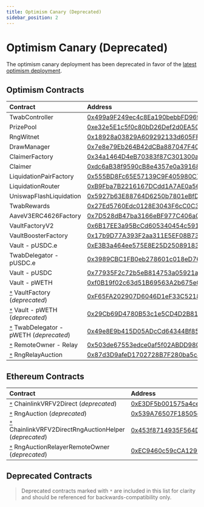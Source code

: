 ```yaml
---
title: Optimism Canary (Deprecated)
sidebar_position: 2
---
```


# Optimism Canary (Deprecated)

The optimism canary deployment has been deprecated in favor of the [latest optimism deployment](./optimism).

## Optimism Contracts

| Contract | Address |
| :--- | :--- |
| TwabController | [0x499a9F249ec4c8Ea190bebbFD96f9A83bf4F6E52](https://optimistic.etherscan.io/address/0x499a9F249ec4c8Ea190bebbFD96f9A83bf4F6E52) |
| PrizePool | [0xe32e5E1c5f0c80bD26Def2d0EA5008C107000d6A](https://optimistic.etherscan.io/address/0xe32e5E1c5f0c80bD26Def2d0EA5008C107000d6A) |
| RngWitnet | [0x18928a03829A609292133d605FF6007151b9EECb](https://optimistic.etherscan.io/address/0x18928a03829a609292133d605ff6007151b9eecb) |
| DrawManager | [0x7e8e79Eb264B42dCBa887047F40B6db12C4f0940](https://optimistic.etherscan.io/address/0x7e8e79eb264b42dcba887047f40b6db12c4f0940) |
| ClaimerFactory | [0x34a1464D4eB70383f87C301300a7096EdBe2aA8c](https://optimistic.etherscan.io/address/0x34a1464D4eB70383f87C301300a7096EdBe2aA8c) |
| Claimer | [0xdc6aB38f9590cB8e4357e0a391689a7C5Ef7681E](https://optimistic.etherscan.io/address/0xdc6aB38f9590cB8e4357e0a391689a7C5Ef7681E) |
| LiquidationPairFactory | [0x555BD8Fc65E57139C9F405980C7A9526A7De8093](https://optimistic.etherscan.io/address/0x555BD8Fc65E57139C9F405980C7A9526A7De8093) |
| LiquidationRouter | [0xB9Fba7B2216167DCdd1A7AE0a564dD43E1b68b95](https://optimistic.etherscan.io/address/0xB9Fba7B2216167DCdd1A7AE0a564dD43E1b68b95) |
| UniswapFlashLiquidation | [0x5927b63E88764D6250b7801eBfDEb7B6c1ac35d0](https://optimistic.etherscan.io/address/0x5927b63E88764D6250b7801eBfDEb7B6c1ac35d0) |
| TwabRewards | [0x27Ed5760Edc0128E3043F6cC0C3428E337396A66](https://optimistic.etherscan.io/address/0x27Ed5760Edc0128E3043F6cC0C3428E337396A66) |
| AaveV3ERC4626Factory | [0x7D528dB47ba3166eBF977C406a091A8e2E6C8910](https://optimistic.etherscan.io/address/0x7D528dB47ba3166eBF977C406a091A8e2E6C8910) |
| VaultFactoryV2 | [0x6B17EE3a95BcCd605340454c5919e693Ef8EfF0E](https://optimistic.etherscan.io/address/0x6b17ee3a95bccd605340454c5919e693ef8eff0e) |
| VaultBoosterFactory | [0x17b9D77A393F2aa311E5EF08B73f3239B7f66837](https://optimistic.etherscan.io/address/0x17b9D77A393F2aa311E5EF08B73f3239B7f66837) |
| Vault - pUSDC.e | [0xE3B3a464ee575E8E25D2508918383b89c832f275](https://optimistic.etherscan.io/address/0xE3B3a464ee575E8E25D2508918383b89c832f275) |
| TwabDelegator - pUSDC.e | [0x3989CBC1FB0eb278601c018eD7627B07be9De4cB](https://optimistic.etherscan.io/address/0x3989CBC1FB0eb278601c018eD7627B07be9De4cB) |
| Vault - pUSDC | [0x77935F2c72b5eB814753a05921aE495aa283906B](https://optimistic.etherscan.io/address/0x77935F2c72b5eB814753a05921aE495aa283906B) |
| Vault - pWETH | [0xf0B19f02c63d51B69563A2b675e0160e1C34397C](https://optimistic.etherscan.io/address/0xf0B19f02c63d51B69563A2b675e0160e1C34397C) |
| [`*`](#deprecated-contracts) VaultFactory (*deprecated*) | [0xF65FA202907D6046D1eF33C521889B54BdE08081](https://optimistic.etherscan.io/address/0xF65FA202907D6046D1eF33C521889B54BdE08081) |
| [`*`](#deprecated-contracts) Vault - pWETH (*deprecated*) | [0x29Cb69D4780B53c1e5CD4D2B817142D2e9890715](https://optimistic.etherscan.io/address/0x29Cb69D4780B53c1e5CD4D2B817142D2e9890715) |
| [`*`](#deprecated-contracts) TwabDelegator - pWETH (*deprecated*) | [0x49e8E9b415D05ADcCd64344Bf85573813747bfA5](https://optimistic.etherscan.io/address/0x49e8E9b415D05ADcCd64344Bf85573813747bfA5) |
| [`*`](#deprecated-contracts) RemoteOwner - Relay | [0x503de67553edce0af5f02ABDD980b0Fe7Cc3BF65](https://optimistic.etherscan.io/address/0x503de67553edce0af5f02ABDD980b0Fe7Cc3BF65) |
| [`*`](#deprecated-contracts) RngRelayAuction | [0x87d3D9afeD1702728B7F280ba5c4b4c55DEfa557](https://optimistic.etherscan.io/address/0x87d3D9afeD1702728B7F280ba5c4b4c55DEfa557) |

## Ethereum Contracts

| Contract | Address |
| :--- | :--- |
| [`*`](#deprecated-contracts) ChainlinkVRFV2Direct (*deprecated*) | [0xE3DF5b001575a4ce800f6f3770B7f22cBe95d8F9](https://etherscan.io/address/0xE3DF5b001575a4ce800f6f3770B7f22cBe95d8F9) |
| [`*`](#deprecated-contracts) RngAuction (*deprecated*) | [0x539A76507F18505cA696d618F8A684814c867F41](https://etherscan.io/address/0x539A76507F18505cA696d618F8A684814c867F41) |
| [`*`](#deprecated-contracts) ChainlinkVRFV2DirectRngAuctionHelper (*deprecated*) | [0x453f8714935F564DE2E8aF3C00D52447A58b2c14](https://etherscan.io/address/0x453f8714935F564DE2E8aF3C00D52447A58b2c14) |
| [`*`](#deprecated-contracts) RngAuctionRelayerRemoteOwner (*deprecated*) | [0xEC9460c59cCA1299b0242D6AF426c21223ccCD24](https://etherscan.io/address/0xEC9460c59cCA1299b0242D6AF426c21223ccCD24) |

## Deprecated Contracts

> Deprecated contracts marked with `*` are included in this list for clarity and should be referenced for backwards-compatibility only.